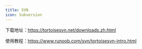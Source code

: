 ```yaml
---
title: SVN
icon: Subversion
---
```


下载地址：<https://tortoisesvn.net/downloads.zh.html>

使用教程：<https://www.runoob.com/svn/tortoisesvn-intro.html>

